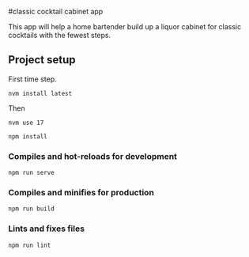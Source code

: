 #classic cocktail cabinet app

This app will help a home bartender build up a liquor cabinet for classic cocktails with the fewest steps.

## Project setup

First time step.

```
nvm install latest
```

Then

```
nvm use 17
```

```
npm install
```

### Compiles and hot-reloads for development

```
npm run serve
```

### Compiles and minifies for production

```
npm run build
```

### Lints and fixes files

```
npm run lint
```
